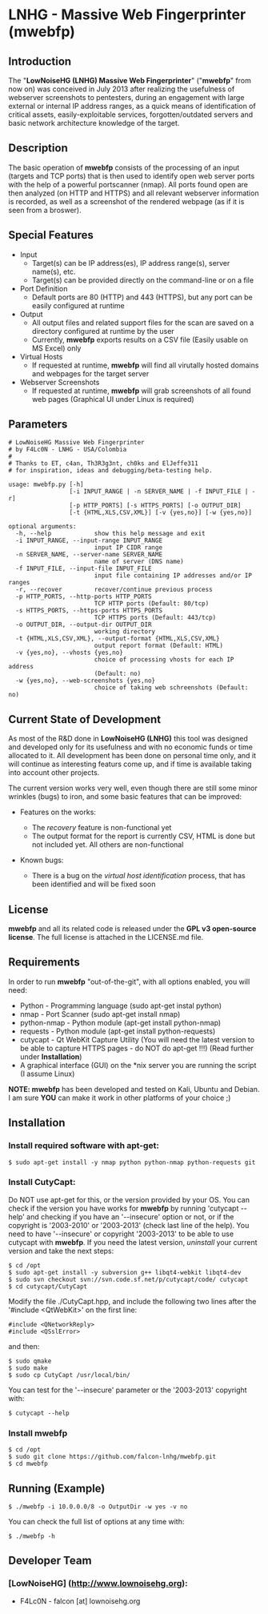 # LNHG - Massive Web Fingerprinter (mwebfp)

## Introduction

The "**LowNoiseHG (LNHG) Massive Web Fingerprinter**" ("**mwebfp**" from now on) was conceived in July 2013 after realizing the usefulness of webserver screenshots to pentesters, during an engagement with large external or internal IP address ranges, as a quick means of identification of critical assets, easily-exploitable services, forgotten/outdated servers and basic network architecture knowledge of the target.

## Description

The basic operation of **mwebfp** consists of the processing of an input (targets and TCP ports) that is then used to identify open web server ports with the help of a powerful portscanner (nmap). All ports found open are then analyzed (on HTTP and HTTPS) and all relevant webserver information is recorded, as well as a screenshot of the rendered webpage (as if it is seen from a broswer). 

## Special Features

- Input
  - Target(s) can be IP address(es), IP address range(s), server name(s), etc.
  - Target(s) can be provided directly on the command-line or on a file
- Port Definition
  - Default ports are 80 (HTTP) and 443 (HTTPS), but any port can be easily configured at runtime
- Output
  - All output files and related support files for the scan are saved on a directory configured at runtime by the user
  - Currently, **mwebfp** exports results on a CSV file (Easily usable on MS Excel) only
- Virtual Hosts
  - If requested at runtime, **mwebfp** will find all virutally hosted domains and webpages for the target server
- Webserver Screenshots
  - If requested at runtime, **mwebfp** will grab screenshots of all found web pages (Graphical UI under Linux is required)

## Parameters
```
# LowNoiseHG Massive Web Fingerprinter
# by F4Lc0N - LNHG - USA/Colombia
#
# Thanks to ET, c4an, Th3R3g3nt, ch0ks and ElJeffe311
# for inspiration, ideas and debugging/beta-testing help.

usage: mwebfp.py [-h]
                 [-i INPUT_RANGE | -n SERVER_NAME | -f INPUT_FILE | -r]
                 [-p HTTP_PORTS] [-s HTTPS_PORTS] [-o OUTPUT_DIR]
                 [-t {HTML,XLS,CSV,XML}] [-v {yes,no}] [-w {yes,no}]

optional arguments:
  -h, --help            show this help message and exit
  -i INPUT_RANGE, --input-range INPUT_RANGE
                        input IP CIDR range
  -n SERVER_NAME, --server-name SERVER_NAME
                        name of server (DNS name)
  -f INPUT_FILE, --input-file INPUT_FILE
                        input file containing IP addresses and/or IP ranges
  -r, --recover         recover/continue previous process
  -p HTTP_PORTS, --http-ports HTTP_PORTS
                        TCP HTTP ports (Default: 80/tcp)
  -s HTTPS_PORTS, --https-ports HTTPS_PORTS
                        TCP HTTPS ports (Default: 443/tcp)
  -o OUTPUT_DIR, --output-dir OUTPUT_DIR
                        working directory
  -t {HTML,XLS,CSV,XML}, --output-format {HTML,XLS,CSV,XML}
                        output report format (Default: HTML)
  -v {yes,no}, --vhosts {yes,no}
                        choice of processing vhosts for each IP address
                        (Default: no)
  -w {yes,no}, --web-screenshots {yes,no}
                        choice of taking web schreenshots (Default: no)
```
## Current State of Development

As most of the R&D done in **LowNoiseHG (LNHG)** this tool was designed and developed only for its usefulness and with no economic funds or time allocated to it. All development has been done on personal time only, and it will continue as interesting featurs come up, and if time is available taking into account other projects.

The current version works very well, even though there are still some minor wrinkles (bugs) to iron, and some basic features that can be improved:

- Features on the works:
  - The *recovery* feature is non-functional yet
  - The output format for the report is currently CSV, HTML is done but not included yet. All others are non-functional

- Known bugs:
  - There is a bug on the *virtual host identification* process, that has been identified and will be fixed soon
 
## License

**mwebfp** and all its related code is released under the **GPL v3 open-source license**. The full license is attached in the LICENSE.md file.

## Requirements

In order to run **mwebfp** "out-of-the-git", with all options enabled, you will need:

- Python - Programming language (sudo apt-get instal python)
- nmap - Port Scanner (sudo apt-get install nmap)
- python-nmap - Python module (apt-get install python-nmap)
- requests - Python module (apt-get install python-requests)
- cutycapt - Qt WebKit Capture Utility (You will need the latest version to be able to capture HTTPS pages - do NOT do apt-get !!!)
             (Read further under **Installation**)
- A graphical interface (GUI) on the \*nix server you are running the script (I assume Linux)

**NOTE: mwebfp** has been developed and tested on Kali, Ubuntu and Debian. I am sure **YOU** can make it work in other platforms of your choice ;)

## Installation

### Install required software with apt-get:
```
$ sudo apt-get install -y nmap python python-nmap python-requests git
```

### Install CutyCapt:
Do NOT use apt-get for this, or the version provided by your OS. You can check if the version you have works for **mwebfp** by running 'cutycapt --help' and checking if you have an '--insecure' option or not, or if the copyright is '2003-2010' or '2003-2013' (check last line of the help). You need to have '--insecure' or copyright '2003-2013' to be able to use cutycapt with **mwebfp**.
If you need the latest version, *uninstall* your current version and take the next steps:
```
$ cd /opt
$ sudo apt-get install -y subversion g++ libqt4-webkit libqt4-dev 
$ sudo svn checkout svn://svn.code.sf.net/p/cutycapt/code/ cutycapt
$ cd cutycapt/CutyCapt
```
Modify the file ./CutyCapt.hpp, and include the following two lines after the '#include \<QtWebKit\>' on the first line:
``` 
#include <QNetworkReply>
#include <QSslError>
```
and then:
```
$ sudo qmake
$ sudo make
$ sudo cp CutyCapt /usr/local/bin/
```
You can test for the '--insecure' parameter or the '2003-2013' copyright with:
```
$ cutycapt --help
```
### Install **mwebfp**
```
$ cd /opt
$ sudo git clone https://github.com/falcon-lnhg/mwebfp.git
$ cd mwebfp
```
## Running (Example)
```
$ ./mwebfp -i 10.0.0.0/8 -o OutputDir -w yes -v no
```
You can check the full list of options at any time with:
```
$ ./mwebfp -h
```
## Developer Team

### [LowNoiseHG] (http://www.lownoisehg.org):

- F4Lc0N - falcon [at] lownoisehg.org
